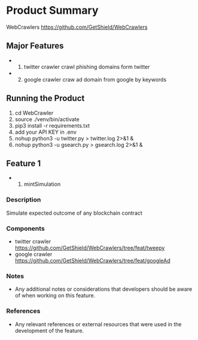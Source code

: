 # Product Summary

WebCrawlers
https://github.com/GetShield/WebCrawlers

## Major Features
- 1. twitter crawler
crawl phishing domains form twitter

- 2. google crawler
craw ad domain from google by keywords

## Running the Product
1. cd WebCrawler
2. source ./venv/bin/activate
3. pip3 install -r requirements.txt
4. add your API KEY in .env
5. nohup python3 -u twitter.py  > twitter.log 2>&1 &
5. nohup python3 -u gsearch.py  > gsearch.log 2>&1 &

## Feature 1
- 1. mintSimulation
### Description
Simulate expected outcome of any blockchain contract
### Components
- twitter crawler
https://github.com/GetShield/WebCrawlers/tree/feat/tweepy
- google crawler
https://github.com/GetShield/WebCrawlers/tree/feat/googleAd
 
### Notes
- Any additional notes or considerations that developers should be aware of when working on this feature.

### References
- Any relevant references or external resources that were used in the development of the feature.
